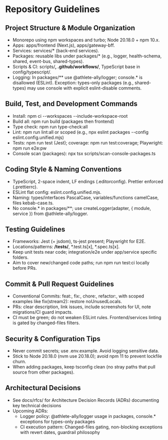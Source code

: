 # Repository Guidelines

## Project Structure & Module Organization
- Monorepo using npm workspaces and turbo; Node 20.18.0 + npm 10.x.
- Apps: apps/frontend (Next.js), apps/gateway-bff.
- Services: services/* (back-end services).
- Packages: reusable libs under packages/* (e.g., logger, health-schema, shared, event-bus, shared-types).
- Scripts & CI: scripts/**, .github/workflows/**, TypeScript base in config/typescript/.
- Logging: In packages/** use @athlete-ally/logger; console.* is disallowed (ESLint). Exception: types-only packages (e.g., shared-types) may use console with explicit eslint-disable comments.

## Build, Test, and Development Commands
- Install: npm ci --workspaces --include-workspace-root
- Build all: npm run build (packages then frontend)
- Type check: npm run type-check:all
- Lint: npm run lint:all or scoped (e.g., npx eslint packages --config eslint.config.unified.mjs)
- Tests: npm run test (Jest); coverage: npm run test:coverage; Playwright: npm run e2e:pw
- Console scan (packages): npx tsx scripts/scan-console-packages.ts

## Coding Style & Naming Conventions
- TypeScript, 2-space indent, LF endings (.editorconfig). Prettier enforced (.prettierrc).
- ESLint flat config: eslint.config.unified.mjs.
- Naming: types/interfaces PascalCase, variables/functions camelCase, files kebab-case.ts.
- No console.* in packages/**; use createLogger(adapter, { module, service }) from @athlete-ally/logger.

## Testing Guidelines
- Frameworks: Jest (+ jsdom), ts-jest present; Playwright for E2E.
- Locations/patterns: **/__tests__/**, *.test.ts[x], *.spec.ts[x].
- Keep unit tests near code; integration/e2e under app/service specific folders.
- Aim to cover new/changed code paths; run npm run test:ci locally before PRs.

## Commit & Pull Request Guidelines
- Conventional Commits: feat:, fix:, chore:, refactor:, with scoped examples like fix(stream2): restore noUnusedLocals.
- PRs: clear description, link issues, include screenshots for UI, note migrations/CI guard impacts.
- CI must be green; do not weaken ESLint rules. Frontend/services linting is gated by changed-files filters.

## Security & Configuration Tips
- Never commit secrets; use .env.example. Avoid logging sensitive data.
- Stick to Node 20.18.0 (nvm use 20.18.0); avoid npm 11 to prevent lockfile churn.
- When adding packages, keep tsconfig clean (no stray paths that pull source from other packages).

## Architectural Decisions
- See docs/rfcs/ for Architecture Decision Records (ADRs) documenting key technical decisions
- Upcoming ADRs:
  - Logger policy: @athlete-ally/logger usage in packages, console.* exceptions for types-only packages
  - CI execution pattern: Changed-files gating, non-blocking exceptions with revert dates, guardrail philosophy
